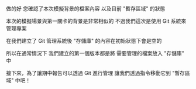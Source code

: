 做的好
您確認了本次模擬背景的檔案內容
以及目前 "暫存區域" 的狀態

本次的模擬場景與第一關卡的背景是非常相似的
不過我們這次是使用 Git 系統來管理專案

在我們建立了 Git 管理系統後
"存儲庫" 的內容在初始狀態下會是空的

所以在通常情況下
我們建立的第一個版本都是將
需要管理的檔案放入 "存儲庫" 中

接下來，為了讓期中報告可以透過 Git 進行管理
讓我們透過指令移動它到 "暫存區域" 中吧！




